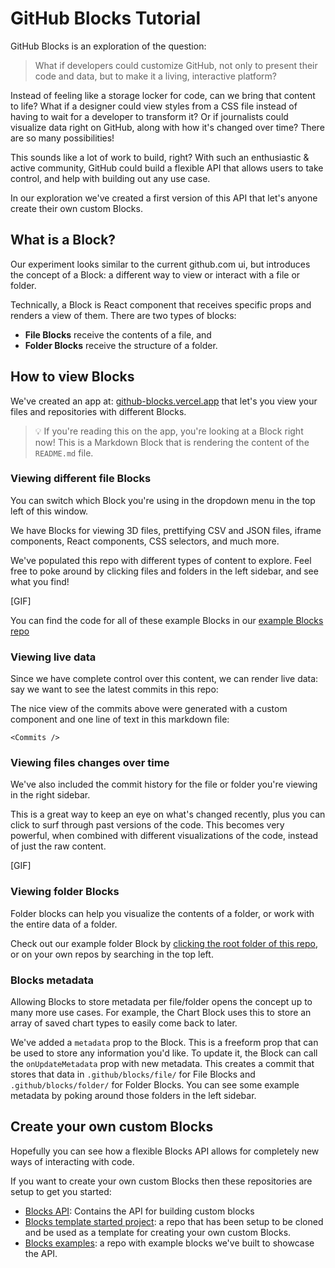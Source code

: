# GitHub Blocks Tutorial

GitHub Blocks is an exploration of the question:

> What if developers could customize GitHub, not only to present their code and data, but to make it a living, interactive platform?

Instead of feeling like a storage locker for code, can we bring that content to life? What if a designer could view styles from a CSS file instead of having to wait for a developer to transform it? Or if journalists could visualize data right on GitHub, along with how it's changed over time? There are so many possibilities! 

This sounds like a lot of work to build, right? With such an enthusiastic & active community, GitHub could build a flexible API that allows users to take control, and help with building out any use case. 

In our exploration we've created a first version of this API that let's anyone create their own custom Blocks. 

## What is a Block?

Our experiment looks similar to the current github.com ui, but introduces the concept of a Block: a different way to view or interact with a file or folder.

Technically, a Block is React component that receives specific props and renders a view of them. There are two types of blocks:

- **File Blocks** receive the contents of a file, and
- **Folder Blocks** receive the structure of a folder.

## How to view Blocks

We've created an app at: [github-blocks.vercel.app](https://github-blocks.vercel.app/) that let's you view your files and repositories with different Blocks. 

> 💡 If you're reading this on the app, you're looking at a Block right now! This is a Markdown Block that is rendering the content of the `README.md` file. 

### Viewing different file Blocks

You can switch which Block you're using in the dropdown menu in the top left of this window.

We have Blocks for viewing 3D files, prettifying CSV and JSON files, iframe components, React components, CSS selectors, and much more.

We've populated this repo with different types of content to explore. Feel free to poke around by clicking files and folders in the left sidebar, and see what you find!

[GIF]

You can find the code for all of these example Blocks in our [example Blocks repo](https://github.com/githubnext/blocks-examples)

### Viewing live data

Since we have complete control over this content, we can render live data: say we want to see the latest commits in this repo:

<Commits />

The nice view of the commits above were generated with a custom component and one line of text in this markdown file:

`<Commits />`

### Viewing files changes over time

We've also included the commit history for the file or folder you're viewing in the right sidebar. 

This is a great way to keep an eye on what's changed recently, plus you can click to surf through past versions of the code. This becomes very powerful, when combined with different visualizations of the code, instead of just the raw content.

[GIF]

### Viewing folder Blocks

Folder blocks can help you visualize the contents of a folder, or work with the entire data of a folder. 

Check out our example folder Block by [clicking the root folder of this repo](https://github-blocks.vercel.app/githubnext/blocks-tutorial), or on your own repos by searching in the top left.

### Blocks metadata

Allowing Blocks to store metadata per file/folder opens the concept up to many more use cases. For example, the Chart Block uses this to store an array of saved chart types to easily come back to later.

We've added a `metadata` prop to the Block. This is a freeform prop that can be used to store any information you'd like. To update it, the Block can call the `onUpdateMetadata` prop with new metadata. This creates a commit that stores that data in `.github/blocks/file/` for File Blocks and `.github/blocks/folder/` for Folder Blocks. You can see some example metadata by poking around those folders in the left sidebar.

## Create your own custom Blocks

Hopefully you can see how a flexible Blocks API allows for completely new ways of interacting with code. 

If you want to create your own custom Blocks then these repositories are setup to get you started:

* [Blocks API](https://github.com/githubnext/blocks): Contains the API for building custom blocks
* [Blocks template started project](https://github.com/githubnext/blocks-template): a repo that has been setup to be cloned and be used as a template for creating your own custom Blocks.
* [Blocks examples](https://github.com/githubnext/blocks-examples): a repo with example blocks we've built to showcase the API.       
